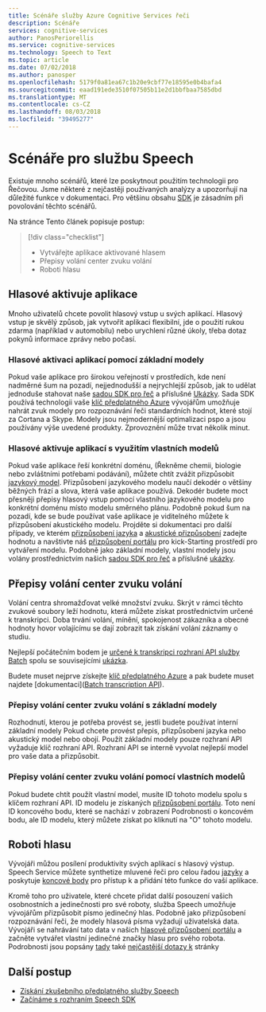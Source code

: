 ```yaml
---
title: Scénáře služby Azure Cognitive Services řeči
description: Scénáře
services: cognitive-services
author: PanosPeriorellis
ms.service: cognitive-services
ms.technology: Speech to Text
ms.topic: article
ms.date: 07/02/2018
ms.author: panosper
ms.openlocfilehash: 5179f0a81ea67c1b20e9cbf77e18595e0b4bafa4
ms.sourcegitcommit: eaad191ede3510f07505b11e2d1bbfbaa7585dbd
ms.translationtype: MT
ms.contentlocale: cs-CZ
ms.lasthandoff: 08/03/2018
ms.locfileid: "39495277"
---
```

# <a name="speech-scenarios"></a>Scénáře pro službu Speech

Existuje mnoho scénářů, které lze poskytnout použitím technologii pro Řečovou. Jsme některé z nejčastěji používaných analýzy a upozorňují na důležité funkce v dokumentaci. Pro většinu obsahu [SDK](speech-sdk.md) je zásadním při povolování těchto scénářů.

Na stránce Tento článek popisuje postup:
> [!div class="checklist"]
> * Vytvářejte aplikace aktivované hlasem
> * Přepisy volání center zvuku volání
> * Roboti hlasu

## <a name="voice-triggered-apps"></a>Hlasové aktivuje aplikace

Mnoho uživatelů chcete povolit hlasový vstup u svých aplikací. Hlasový vstup je skvělý způsob, jak vytvořit aplikaci flexibilní, jde o použití rukou zdarma (například v automobilu) nebo urychlení různé úkoly, třeba dotaz pokynů informace zprávy nebo počasí. 

### <a name="voice-triggered-apps-with-baseline-models"></a>Hlasové aktivaci aplikací pomocí základní modely

Pokud vaše aplikace pro širokou veřejností v prostředích, kde není nadměrné šum na pozadí, nejjednodušší a nejrychlejší způsob, jak to udělat jednoduše stahovat naše [sadou SDK pro řeč](speech-sdk.md) a příslušné [ Ukázky](quickstart-csharp-dotnet-windows.md). Sada SDK používá technologii vaše [klíč předplatného Azure](https://azure.microsoft.com/try/cognitive-services/) vývojářům umožňuje nahrát zvuk modely pro rozpoznávání řeči standardních hodnot, které stojí za Cortana a Skype. Modely jsou nejmodernější optimalizaci pspo a jsou používány výše uvedené produkty. Zprovoznění může trvat několik minut.

### <a name="voice-triggered-apps-with-custom-models"></a>Hlasové aktivuje aplikací s využitím vlastních modelů

Pokud vaše aplikace řeší konkrétní doménu, (Řekněme chemii, biologie nebo zvláštními potřebami podávání), můžete chtít zvážit přizpůsobit [jazykový model](how-to-customize-language-model.md). Přizpůsobení jazykového modelu naučí dekodér o většiny běžných frází a slova, která vaše aplikace používá. Dekodér budete moct přesněji přepisy hlasový vstup pomocí vlastního jazykového modelu pro konkrétní doménu místo modelu směrného plánu. Podobně pokud šum na pozadí, kde se bude používat vaše aplikace je viditelného můžete k přizpůsobení akustického modelu. Projděte si dokumentaci pro další případy, ve kterém [přizpůsobení jazyka](how-to-customize-language-model.md) a [akustické přizpůsobení](how-to-customize-acoustic-models.md) zadejte hodnotu a navštivte náš [přizpůsobení portálu](https://customspeech.ai) pro kick-Starting prostředí pro vytváření modelu. Podobně jako základní modely, vlastní modely jsou volány prostřednictvím našich [sadou SDK pro řeč](speech-sdk.md) a příslušné [ukázky](quickstart-csharp-dotnet-windows.md).

## <a name="transcribe-call-center-audio-calls"></a>Přepisy volání center zvuku volání

Volání centra shromažďovat velké množství zvuku. Skrýt v rámci těchto zvukové soubory leží hodnotu, která můžete získat prostřednictvím určené k transkripci. Doba trvání volání, mínění, spokojenost zákazníka a obecné hodnoty hovor volajícímu se dají zobrazit tak získání volání záznamy o studiu.

Nejlepší počátečním bodem je [určené k transkripci rozhraní API služby Batch](batch-transcription.md) spolu se souvisejícími [ukázka](https://github.com/PanosPeriorellis/Speech_Service-BatchTranscriptionAPI).

Budete muset nejprve získejte [klíč předplatného Azure](https://azure.microsoft.com/try/cognitive-services/) a pak budete muset najdete [dokumentaci]([Batch transcription API](batch-transcription.md)).

### <a name="transcribe-call-center-audio-calls-with-baseline-models"></a>Přepisy volání center zvuku volání s základní modely

Rozhodnutí, kterou je potřeba provést se, jestli budete používat interní základní modely Pokud chcete provést přepis, přizpůsobení jazyka nebo akustický model nebo obojí. Použít základní modely pouze rozhraní API vyžaduje klíč rozhraní API. Rozhraní API se interně vyvolat nejlepší model pro vaše data a přizpůsobit.

### <a name="transcribe-call-center-audio-calls-with-custom-models"></a>Přepisy volání center zvuku volání pomocí vlastních modelů

Pokud budete chtít použít vlastní model, musíte ID tohoto modelu spolu s klíčem rozhraní API. ID modelu je získaných [přizpůsobení portálu](https://customspeech.ai). Toto není ID koncového bodu, které se nachází v zobrazení Podrobnosti o koncovém bodu, ale ID modelu, který můžete získat po kliknutí na "O" tohoto modelu.

## <a name="voice-bots"></a>Roboti hlasu

Vývojáři můžou posílení produktivity svých aplikací s hlasový výstup. Speech Service můžete synthetize mluvené řeči pro celou řadou [jazyky](supported-languages.md) a poskytuje [koncové body](rest-apis.md) pro přístup k a přidání této funkce do vaší aplikace.

Kromě toho pro uživatele, které chcete přidat další posouzení vašich osobnostních a jedinečnosti pro své roboty, služba Speech umožňuje vývojářům přizpůsobit písmo jedinečný hlas. Podobně jako přizpůsobení rozpoznávání řeči, že modely hlasová písma vyžadují uživatelská data. Vývojáři se nahrávání tato data v našich [hlasové přizpůsobení portálu](https://customspeech.ai) a začněte vytvářet vlastní jedinečné značky hlasu pro svého robota. Podrobnosti jsou popsány [tady](how-to-text-to-speech.md) také [nejčastější dotazy k](faq-text-to-speech.md) stránky 

## <a name="next-steps"></a>Další postup

* [Získání zkušebního předplatného služby Speech](https://azure.microsoft.com/try/cognitive-services/)
* [Začínáme s rozhraním Speech SDK](speech-sdk.md)
